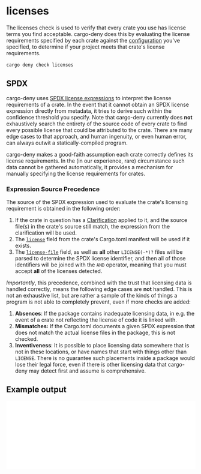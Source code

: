 # licenses

The licenses check is used to verify that every crate you use has license terms you find acceptable. cargo-deny does this by evaluating the license requirements specified by each crate against the [configuration](cfg.md) you've specified, to determine if your project meets that crate's license requirements.

```bash
cargo deny check licenses
```

## SPDX

cargo-deny uses [SPDX license expressions][SPDX] to interpret the license requirements of a crate. In the event that it cannot obtain an SPDX license expression directly from metadata, it tries to
derive such within the confidence threshold you specify. Note that cargo-deny currently does **not** exhaustively search the entirety of the source code of every crate to find every possible license that could be attributed to the crate. There are many edge cases to that approach, and human ingenuity, or even human error, can always outwit a statically-compiled program.

cargo-deny makes a good-faith assumption each crate correctly defines its license requirements. In the (in our experience, rare) circumstance such data cannot be gathered automatically, it provides a mechanism for manually specifying the license requirements for crates.

### Expression Source Precedence

The source of the SPDX expression used to evaluate the crate's licensing requirement is obtained in the following order:

1. If the crate in question has a [Clarification](cfg.md#the-clarify-field-optional) applied to it, and the source file(s) in the crate's source still match, the expression from the clarification will be used.
1. The [`license`][cargo-md] field from the crate's Cargo.toml manifest will be used if it exists.
1. The [`license-file`][cargo-md] field, as well as **all** other `LICENSE(-*)?` files will be parsed to determine the SPDX license identifier, and then all of those identifiers will be joined with the `AND` operator, meaning that you must accept **all** of the licenses detected.

*Importantly*, this precedence, combined with the trust that licensing data is handled correctly, means the following edge cases are **not** handled. This is not an exhaustive list, but are rather a sample of the kinds of things a program is not able to completely prevent, even if more checks are added:

1. **Absences**: If the package contains inadequate licensing data, in e.g. the event of a crate not reflecting the license of code it is linked with.
1. **Mismatches:** If the Cargo.toml documents a given SPDX expression that does not match the actual license files in the package, this is not checked.
1. **Inventiveness**: It is possible to place licensing data somewhere that is not in these locations, or have names that start with things other than `LICENSE`. There is no guarantee such placements inside a package would lose their legal force, even if there is other licensing data that cargo-deny may detect first and assume is comprehensive.

## Example output

![licenses output](../../output/licenses.svg)

[SPDX]: https://spdx.github.io/spdx-spec/v3.0/annexes/SPDX-license-expressions/
[cargo-md]: https://doc.rust-lang.org/cargo/reference/manifest.html#package-metadata
